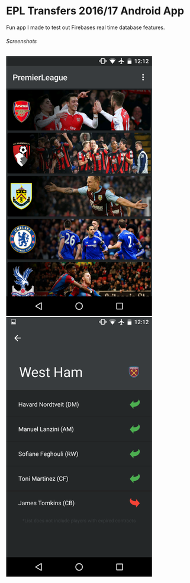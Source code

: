 # EPL Transfers 2016/17 Android App

Fun app I made to test out Firebases real time database features.

###### Screenshots

<p>
<img src="/app/src/main/res/drawable/Screenshot_20160727-121212.png" height="700"/>
<img src="/app/src/main/res/drawable/Screenshot_20160727-121233.png" height="700"/>
</p>
<!--![Alt Text](/app/src/main/res/drawable/Screenshot_20160727-121212.png)-->

<!--![Alt Text](/app/src/main/res/drawable/Screenshot_20160727-121233.png)-->
